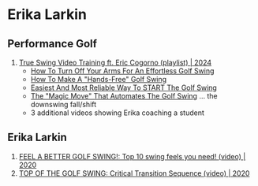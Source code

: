 # Erika Larkin

## Performance Golf

1. [True Swing Video Training ft. Eric Cogorno (playlist) | 2024](https://www.youtube.com/playlist?list=PL8MrHl56EEUB6vNAfH0-e9fH8i7ZirwEm)
   - [How To Turn Off Your Arms For An Effortless Golf Swing](https://www.youtube.com/watch?v=MERZPDqrJdE)
   - [How To Make A "Hands-Free" Golf Swing](https://www.youtube.com/watch?v=ifQ2l1LOIBg)
   - [Easiest And Most Reliable Way To START The Golf Swing](https://www.youtube.com/watch?v=L_Ps38vsfzU)
   - [The "Magic Move" That Automates The Golf Swing](https://www.youtube.com/watch?v=nBBpriIPuzQ) ... the downswing fall/shift
   - 3 additional videos showing Erika coaching a student


## Erika Larkin

1. [FEEL A BETTER GOLF SWING!: Top 10 swing feels you need! (video) | 2020](https://www.youtube.com/watch?v=3L9dZoVU06M)
1. [TOP OF THE GOLF SWING: Critical Transition Sequence (video) | 2020](https://www.youtube.com/watch?v=POv0mj4WrLc)

